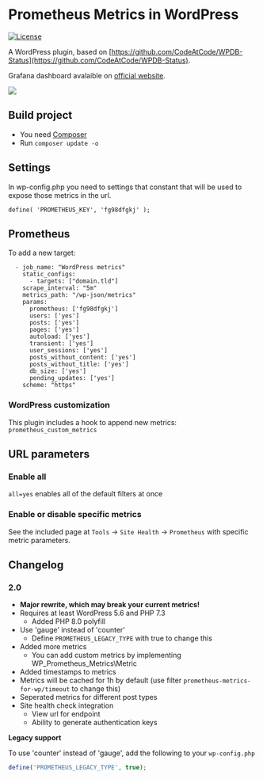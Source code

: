 # Prometheus Metrics in WordPress

[![License](https://img.shields.io/badge/License-GPL%20v3-blue.svg)](http://www.gnu.org/licenses/gpl-3.0)

A WordPress plugin, based on [https://github.com/CodeAtCode/WPDB-Status](https://github.com/CodeAtCode/WPDB-Status).

Grafana dashboard avalaible on [official website](https://grafana.com/grafana/dashboards/11178).

![](https://grafana.com/api/dashboards/11178/images/7117/image)

## Build project

* You need [Composer](https://getcomposer.org)
* Run `composer update -o`

## Settings

In wp-config.php you need to settings that constant that will be used to expose those metrics in the url.

`define( 'PROMETHEUS_KEY', 'fg98dfgkj' );`

## Prometheus

To add a new target:

```
  - job_name: "WordPress metrics"
    static_configs:
      - targets: ["domain.tld"]
    scrape_interval: "5m"
    metrics_path: "/wp-json/metrics"
    params:
      prometheus: ['fg98dfgkj']
      users: ['yes']
      posts: ['yes']
      pages: ['yes']
      autoload: ['yes']
      transient: ['yes']
      user_sessions: ['yes']
      posts_without_content: ['yes']
      posts_without_title: ['yes']
      db_size: ['yes']
      pending_updates: ['yes']
    scheme: "https"
```

### WordPress customization

This plugin includes a hook to append new metrics: `prometheus_custom_metrics`

## URL parameters

### Enable all

`all=yes` enables all of the default filters at once

### Enable or disable specific metrics

See the included page at `Tools` -> `Site Health` -> `Prometheus` with specific metric parameters.

## Changelog

### 2.0 ###

* **Major rewrite, which may break your current metrics!**
* Requires at least WordPress 5.6 and PHP 7.3
    * Added PHP 8.0 polyfill
* Use 'gauge' instead of 'counter'
    * Define `PROMETHEUS_LEGACY_TYPE` with true to change this
* Added more metrics
    * You can add custom metrics by implementing WP_Prometheus_Metrics\Metric
* Added timestamps to metrics
* Metrics will be cached for 1h by default (use filter `prometheus-metrics-for-wp/timeout` to change this)
* Seperated metrics for different post types
* Site health check integration
    * View url for endpoint
    * Ability to generate authentication keys

**Legacy support**

To use 'counter' instead of 'gauge', add the following to your `wp-config.php`

```php
define('PROMETHEUS_LEGACY_TYPE', true);
```